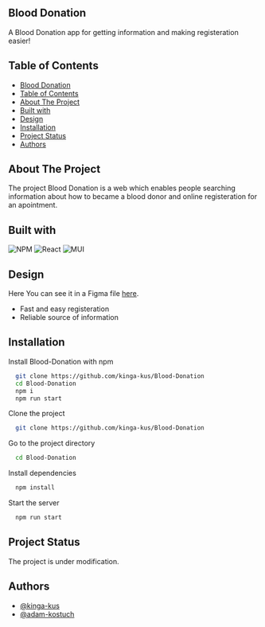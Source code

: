 ## Blood Donation
A Blood Donation app for getting information and making registeration easier!

## Table of Contents
- [Blood Donation](#blood-donation)
- [Table of Contents](#table-of-contents)
- [About The Project](#about-the-project)
- [Built with](#built-with)
- [Design](#design)
- [Installation](#installation)
- [Project Status](#project-status)
- [Authors](#authors)

## About The Project
The project Blood Donation is a web which enables people searching information about how to became a blood donor and online registeration for an apointment.

## Built with

![NPM](https://img.shields.io/badge/NPM-%23000000.svg?style=for-the-badge&logo=npm&logoColor=white)
![React](https://img.shields.io/badge/react-%2320232a.svg?style=for-the-badge&logo=react&logoColor=%2361DAFB)
![MUI](https://img.shields.io/badge/MUI-%230081CB.svg?style=for-the-badge&logo=mui&logoColor=white)

## Design

Here You can see it in a Figma file <a href="https://www.figma.com/file/duToCPC6a9qlzfpcS7dGBi/Blood-Donation?t=4qSsS1EO3YRPxVRH-6"  target="_blank">here</a>.

- Fast and easy registeration
- Reliable source of information

## Installation

Install Blood-Donation with npm

```bash
  git clone https://github.com/kinga-kus/Blood-Donation
  cd Blood-Donation
  npm i
  npm run start
```

Clone the project

```bash
  git clone https://github.com/kinga-kus/Blood-Donation
```

Go to the project directory

```bash
  cd Blood-Donation
```

Install dependencies

```bash
  npm install
```

Start the server

```bash
  npm run start
```

## Project Status
The project is under modification.

## Authors

- [@kinga-kus](https://www.github.com/kinga-kus)
- [@adam-kostuch](https://www.github.com/adam-kostuch)

